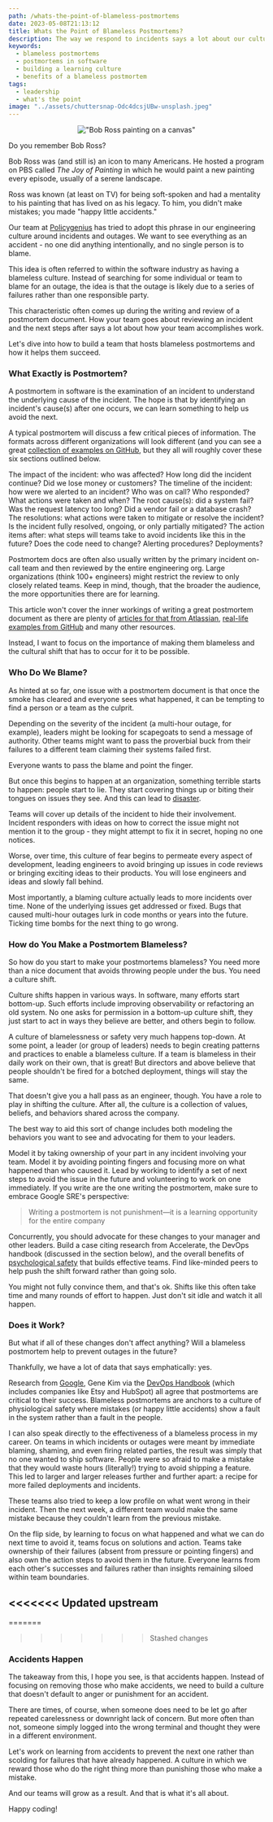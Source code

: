 ```yaml
---
path: /whats-the-point-of-blameless-postmortems
date: 2023-05-08T21:13:12
title: Whats the Point of Blameless Postmortems?
description: The way we respond to incidents says a lot about our culture. Are are we learning from our mistakes and accidents or creating a culture of fear?
keywords:
  - blameless postmortems
  - postmortems in software
  - building a learning culture
  - benefits of a blameless postmortem
tags:
  - leadership
  - what's the point
image: "../assets/chuttersnap-Odc4dcsjUBw-unsplash.jpeg" 
---
```


<center>

!["Bob Ross painting on a canvas"](../assets/bob-ross.jpg)

</center>

Do you remember Bob Ross?

Bob Ross was (and still is) an icon to many Americans. He hosted a program on PBS called _The Joy of Painting_ in which he would paint a new painting every episode, usually of a serene landscape.

Ross was known (at least on TV) for being soft-spoken and had a mentality to his painting that has lived on as his legacy. To him, you didn't make mistakes; you made "happy little accidents."

Our team at [Policygenius](https://www.policygenius.com/careers/) has tried to adopt this phrase in our engineering culture around incidents and outages. We want to see everything as an accident - no one did anything intentionally, and no single person is to blame.

This idea is often referred to within the software industry as having a blameless  culture. Instead of searching for some individual or team to blame for an outage, the idea is that the outage is likely due to a series of failures rather than one responsible party. 

This characteristic often comes up during the writing and review of a postmortem document. How your team goes about reviewing an incident and the next steps after says a lot about how your team accomplishes work.

Let's dive into how to build a team that hosts blameless postmortems and how it helps them succeed.

### What Exactly is Postmortem? 

A postmortem in software is the examination of an incident to understand the underlying cause of the incident. The hope is that by identifying an incident's cause(s) after one occurs, we can learn something to help us avoid the next.

A typical postmortem will discuss a few critical pieces of information. The formats across different organizations will look different (and you can see a great [collection of examples on GitHub](https://github.com/dastergon/postmortem-templates), but they all will roughly cover these six sections outlined below.

The impact of the incident: who was affected? How long did the incident continue? Did we lose money or customers? 
The timeline of the incident: how were we alerted to an incident? Who was on call? Who responded? What actions were taken and when?
The root cause(s): did a system fail? Was the request latency too long? Did a vendor fail or a database crash?
The resolutions: what actions were taken to mitigate or resolve the incident? Is the incident fully resolved, ongoing, or only partially mitigated?
The action items after: what steps will teams take to avoid incidents like this in the future? Does the code need to change? Alerting procedures? Deployments? 

Postmortem docs are often also usually written by the primary incident on-call team and then reviewed by the entire engineering org. Large organizations (think 100+ engineers) might restrict the review to only closely related teams. Keep in mind, though, that the broader the audience, the more opportunities there are for learning.

This article won't cover the inner workings of writing a great postmortem document as there are plenty of [articles for that from Atlassian](https://www.atlassian.com/incident-management/postmortem), [real-life examples from GitHub](https://github.blog/2018-10-30-oct21-post-incident-analysis/) and many other resources.

Instead, I want to focus on the importance of making them blameless and the cultural shift that has to occur for it to be possible.

### Who Do We Blame?

As hinted at so far, one issue with a postmortem document is that once the smoke has cleared and everyone sees what happened, it can be tempting to find a person or a team as the culprit. 

Depending on the severity of the incident (a multi-hour outage, for example), leaders might be looking for scapegoats to send a message of authority. Other teams might want to pass the proverbial buck from their failures to a different team claiming their systems failed first. 

Everyone wants to pass the blame and point the finger.

But once this begins to happen at an organization, something terrible starts to happen: people start to lie. They start covering things up or biting their tongues on issues they see. And this can lead to [disaster](https://thediplomat.com/2013/07/asiana-airlines-crash-a-cockpit-culture-problem).

Teams will cover up details of the incident to hide their involvement. Incident responders with ideas on how to correct the issue might not mention it to the group - they might attempt to fix it in secret, hoping no one notices. 

Worse, over time, this culture of fear begins to permeate every aspect of development, leading engineers to avoid bringing up issues in code reviews or bringing exciting ideas to their products. You will lose engineers and ideas and slowly fall behind. 

Most importantly, a blaming culture actually leads to more incidents over time. None of the underlying issues get addressed or fixed. Bugs that caused multi-hour outages lurk in code months or years into the future. Ticking time bombs for the next thing to go wrong.

### How do You Make a Postmortem Blameless?

So how do you start to make your postmortems blameless? You need more than a nice document that avoids throwing people under the bus. You need a culture shift.

Culture shifts happen in various ways. In software, many efforts start bottom-up. Such efforts include improving observability or refactoring an old system. No one asks for permission in a bottom-up culture shift, they just start to act in ways they believe are better, and others begin to follow.

A culture of blamelessness or safety very much happens top-down. At some point, a leader (or group of leaders) needs to begin creating patterns and practices to enable a blameless culture. If a team is blameless in their daily work on their own, that is great! But directors and above believe that people shouldn't be fired for a botched deployment, things will stay the same.

That doesn't give you a hall pass as an engineer, though. You have a role to play in shifting the culture. After all, the culture is a collection of values, beliefs, and behaviors shared across the company. 

The best way to aid this sort of change includes both modeling the behaviors you want to see and advocating for them to your leaders.

Model it by taking ownership of your part in any incident involving your team. Model it by avoiding pointing fingers and focusing more on what happened than who caused it. Lead by working to identify a set of next steps to avoid the issue in the future and volunteering to work on one immediately. If you write are the one writing the postmortem, make sure to embrace Google SRE's perspective:

> Writing a postmortem is not punishment—it is a learning opportunity for the entire company

Concurrently, you should advocate for these changes to your manager and other leaders. Build a case citing research from Accelerate, the DevOps handbook (discussed in the section below), and the overall benefits of [psychological safety](https://rework.withgoogle.com/guides/understanding-team-effectiveness/steps/foster-psychological-safety/) that builds effective teams. Find like-minded peers to help push the shift forward rather than going solo.

You might not fully convince them, and that's ok. Shifts like this often take time and many rounds of effort to happen. Just don't sit idle and watch it all happen.

### Does it Work?

But what if all of these changes don't affect anything? Will a blameless postmortem help to prevent outages in the future? 

Thankfully, we have a lot of data that says emphatically: yes.

Research from [Google](https://sre.google/sre-book/postmortem-culture/), Gene Kim via the [DevOps Handbook](https://itrevolution.com/product/the-devops-handbook-second-edition/) (which includes companies like Etsy and HubSpot) all agree that postmortems are critical to their success. Blameless postmortems are anchors to a culture of physiological safety where mistakes (or happy little accidents) show a fault in the system rather than a fault in the people.

I can also speak directly to the effectiveness of a blameless process in my career. On teams in which incidents or outages were meant by immediate blaming, shaming, and even firing related parties, the result was simply that no one wanted to ship software. People were so afraid to make a mistake that they would waste hours (literally!) trying to avoid shipping a feature. This led to larger and larger releases further and further apart: a recipe for more failed deployments and incidents. 

These teams also tried to keep a low profile on what went wrong in their incident. Then the next week, a different team would make the same mistake because they couldn't learn from the previous mistake.

On the flip side, by learning to focus on what happened and what we can do next time to avoid it, teams focus on solutions and action. Teams take ownership of their failures (absent from pressure or pointing fingers) and also own the action steps to avoid them in the future. Everyone learns from each other's successes and failures rather than insights remaining siloed within team boundaries.

<<<<<<< Updated upstream
---

=======
>>>>>>> Stashed changes
### Accidents Happen

The takeaway from this, I hope you see, is that accidents happen. Instead of focusing on removing those who make accidents, we need to build a culture that doesn't default to anger or punishment for an accident. 

There are times, of course, when someone does need to be let go after repeated carelessness or downright lack of concern. But more often than not, someone simply logged into the wrong terminal and thought they were in a different environment.

Let's work on learning from accidents to prevent the next one rather than scolding for failures that have already happened. A culture in which we reward those who do the right thing more than punishing those who make a mistake.

And our teams will grow as a result. And that is what it's all about.

Happy coding!


